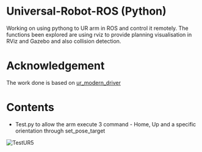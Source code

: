 # Universal-Robot-ROS (Python)
Working on using pythong to UR arm in ROS and control it remotely. The functions been explored are using rviz to provide planning visualisation in RViz and Gazebo and also collision detection.

# Acknowledgement
The work done is based on [ur_modern_driver](https://github.com/ros-industrial/ur_modern_driver)

# Contents
- Test.py to allow the arm execute 3 command - Home, Up and a specific orientation through set_pose_target

![TestUR5](https://user-images.githubusercontent.com/67405818/118764854-bc6bd000-b8ac-11eb-9b8a-90ff74ed786c.gif)









